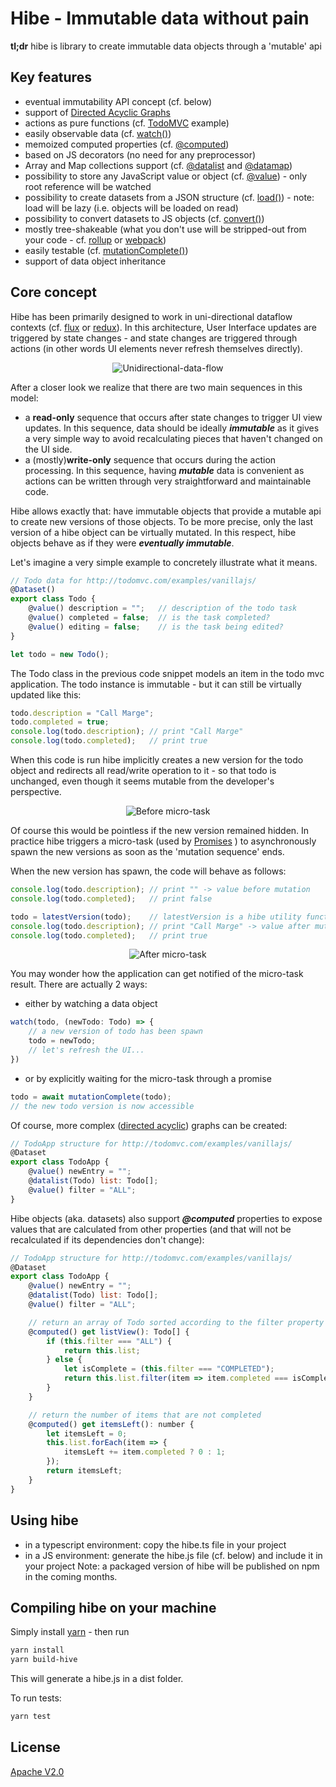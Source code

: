 
# Hibe - Immutable data without pain

**tl;dr** hibe is library to create immutable data objects through a 'mutable' api

## Key features
- eventual immutability API concept (cf. below)
- support of [Directed Acyclic Graphs][DAG]
- actions as pure functions (cf. [TodoMVC](src/samples/todomvc/todo.ts) example)
- easily observable data (cf. [watch()][wiki])
- memoized computed properties (cf. [@computed][decorators])
- based on JS decorators (no need for any preprocessor)
- Array and Map collections support (cf. [@datalist][collections] and [@datamap][collections])
- possibility to store any JavaScript value or object (cf. [@value][decorators]) - only root reference will be watched
- possibility to create datasets from a JSON structure (cf. [load()][toFromJS]) - note: load will be lazy (i.e. objects will be loaded on read)
- possibility to convert datasets to JS objects (cf. [convert()][toFromJS])
- mostly tree-shakeable (what you don't use will be stripped-out from your code - cf. [rollup](https://rollupjs.org/guide/en) or [webpack](https://webpack.js.org/guides/tree-shaking/))
- easily testable (cf. [mutationComplete()][wiki])
- support of data object inheritance

[wiki]: ../../wiki
[decorators]: ../../wiki/Decorators
[collections]: ../../wiki/Collections
[toFromJS]: ../../wiki/To-&--From-JS

## Core concept

Hibe has been primarily designed to work in uni-directional dataflow contexts (cf. [flux](https://facebook.github.io/flux/) or [redux](https://redux.js.org/basics/data-flow)). In this architecture, User Interface updates are triggered by state changes - and state changes are triggered through actions (in other words UI elements never refresh themselves directly).

<div style="text-align:center">

![Unidirectional-data-flow](doc/unidirectional-data-flow.png?raw=true)

</div>

After a closer look we realize that there are two main sequences in this model:
- a **read-only** sequence that occurs after state changes to trigger UI view updates. In this sequence, data should be ideally ***immutable*** as it gives a very simple way to avoid recalculating pieces that haven't changed on the UI side.
- a (mostly)**write-only** sequence that occurs during the action processing. In this sequence, having ***mutable*** data is convenient as actions can be written through very straightforward and maintainable code.

Hibe allows exactly that: have immutable objects that provide a mutable api to create new versions of those objects. To be more precise, only the last version of a hibe object can be virtually mutated. In this respect, hibe objects behave as if they were ***eventually immutable***.

Let's imagine a very simple example to concretely illustrate what it means. 

```js
// Todo data for http://todomvc.com/examples/vanillajs/
@Dataset()
export class Todo {
    @value() description = "";   // description of the todo task
    @value() completed = false;  // is the task completed?
    @value() editing = false;    // is the task being edited?
}

let todo = new Todo();
```
The Todo class in the previous code snippet models an item in the todo mvc application. The todo instance is immutable - but it can still be virtually updated like this:

```js
todo.description = "Call Marge";
todo.completed = true;
console.log(todo.description); // print "Call Marge"
console.log(todo.completed);   // print true
```

When this code is run hibe implicitly creates a new version for the todo object and redirects all read/write operation to it - so that todo is unchanged, even though it seems mutable from the developer's perspective.

<div style="text-align:center">

![Before micro-task](doc/todos_1_2.png?raw=true)

</div>

Of course this would be pointless if the new version remained hidden. In practice hibe triggers a micro-task (used by [Promises](https://jakearchibald.com/2015/tasks-microtasks-queues-and-schedules/) ) to asynchronously spawn the new versions as soon as the 'mutation sequence' ends.

When the new version has spawn, the code will behave as follows:

```js
console.log(todo.description); // print "" -> value before mutation
console.log(todo.completed);   // print false

todo = latestVersion(todo);    // latestVersion is a hibe utility function that return the latest version of a dataset
console.log(todo.description); // print "Call Marge" -> value after mutation
console.log(todo.completed);   // print true
```

<div style="text-align:center">

![After micro-task](doc/todos_1_2_after_mt.png?raw=true)

</div>

You may wonder how the application can get notified of the micro-task result. There are actually 2 ways: 
- either by watching a data object
```js
watch(todo, (newTodo: Todo) => {
    // a new version of todo has been spawn
    todo = newTodo;
    // let's refresh the UI...
})
```
- or by explicitly waiting for the micro-task through a promise
```js
todo = await mutationComplete(todo);
// the new todo version is now accessible
```


Of course, more complex ([directed acyclic][DAG]) graphs can be created:

```js
// TodoApp structure for http://todomvc.com/examples/vanillajs/
@Dataset
export class TodoApp {
    @value() newEntry = "";
    @datalist(Todo) list: Todo[];
    @value() filter = "ALL";
}
```

Hibe objects (aka. datasets) also support ***@computed*** properties to expose values that are calculated from other properties (and that will not be recalculated if its dependencies don't change):

```js
// TodoApp structure for http://todomvc.com/examples/vanillajs/
@Dataset
export class TodoApp {
    @value() newEntry = "";
    @datalist(Todo) list: Todo[];
    @value() filter = "ALL";

    // return an array of Todo sorted according to the filter property
    @computed() get listView(): Todo[] {
        if (this.filter === "ALL") {
            return this.list;
        } else {
            let isComplete = (this.filter === "COMPLETED");
            return this.list.filter(item => item.completed === isComplete);
        }
    }

    // return the number of items that are not completed    
    @computed() get itemsLeft(): number {
        let itemsLeft = 0;
        this.list.forEach(item => {
            itemsLeft += item.completed ? 0 : 1;
        });
        return itemsLeft;
    }
}
````

## Using hibe

- in a typescript environment: copy the hibe.ts file in your project
- in a JS environment: generate the hibe.js file (cf. below) and include it in your project
Note: a packaged version of hibe will be published on npm in the coming months.

## Compiling hibe on your machine

Simply install [yarn](https://yarnpkg.com/) - then run
```bash
yarn install
yarn build-hive
```
This will generate a hibe.js in a dist folder.

To run tests:
```bash
yarn test
```

## License

[Apache V2.0](LICENSE.md)

[DAG]:https://medium.com/@hamzasurti/advanced-data-structures-part-1-directed-acyclic-graph-dag-c1d1145b5e5a

